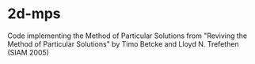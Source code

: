 # 2d-mps
Code implementing the Method of Particular Solutions from "Reviving the Method of Particular Solutions" by Timo Betcke and Lloyd N. Trefethen (SIAM 2005)
